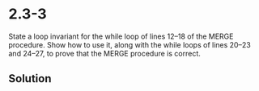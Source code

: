 # 2.3-3

State a loop invariant for the while loop of lines 12–18 of the MERGE procedure. Show how to use it, along with the while loops of lines 20–23 and 24–27, to prove that the MERGE procedure is correct.

## Solution
